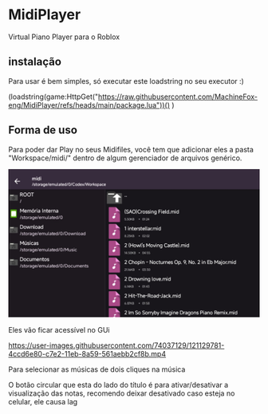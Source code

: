 # MidiPlayer

Virtual Piano Player para o Roblox

## instalação 

Para usar é bem simples, só executar este loadstring no seu executor :)

(loadstring(game:HttpGet("https://raw.githubusercontent.com/MachineFox-eng/MidiPlayer/refs/heads/main/package.lua"))()
)

## Forma de uso

Para poder dar Play no seus Midifiles, você tem que adicionar eles a pasta "Workspace/midi/" dentro de algum gerenciador de arquivos genérico.

![Midi folder](img/midi-folder.png)

Eles vão ficar acessível no GUi

https://user-images.githubusercontent.com/74037129/121129781-4ccd6e80-c7e2-11eb-8a59-561aebb2cf8b.mp4

Para selecionar as músicas de dois cliques na música

O botão circular que esta do lado do título é para ativar/desativar a visualização das notas, recomendo deixar desativado caso esteja no celular, ele causa lag
